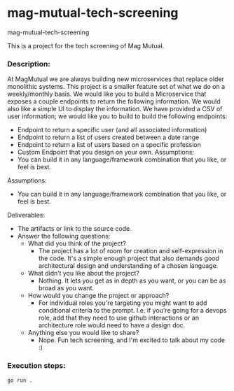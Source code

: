 # mag-mutual-tech-screening
mag-mutual-tech-screening

This is a project for the tech screening of Mag Mutual.

### Description:
At MagMutual we are always building new microservices that replace older monolithic systems.
This project is a smaller feature set of what we do on a weekly/monthly basis.
We would like you to build a Microservice that exposes a couple endpoints to return the
following information. We would also like a simple UI to display the information.
We have provided a CSV of user information; we would like you to build to build the following
endpoints:
- Endpoint to return a specific user (and all associated information)
- Endpoint to return a list of users created between a date range
- Endpoint to return a list of users based on a specific profession
- Custom Endpoint that you design on your own.
  Assumptions:
- You can build it in any language/framework combination that you like, or feel is best.

Assumptions:
- You can build it in any language/framework combination that you like, or feel is best.

Deliverables:
- The artifacts or link to the source code.
- Answer the following questions:
  - What did you think of the project?
    - The project has a lot of room for creation and self-expression in the code. It's a simple enough project that also demands good architectural design and understanding of a chosen language.
  - What didn’t you like about the project?
    - Nothing. It lets you get as in depth as you want, or you can be as broad as you want. 
  - How would you change the project or approach?
    - For individual roles you're targeting you might want to add conditional criteria to the prompt. I.e. if you're going for a devops role, add that they need to use github interactions or an architecture role would need to have a design doc. 
  - Anything else you would like to share?
    - Nope. Fun tech screening, and I'm excited to talk about my code :)

### Execution steps:
```
go run .
```